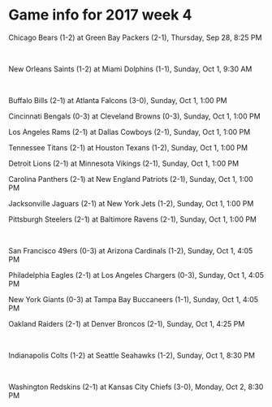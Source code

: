 # Game info for 2017 week 4

Chicago Bears (1-2) at Green Bay Packers (2-1), Thursday, Sep 28, 8:25 PM


<br/>

New Orleans Saints (1-2) at Miami Dolphins (1-1), Sunday, Oct 1, 9:30 AM


<br/>

Buffalo Bills (2-1) at Atlanta Falcons (3-0), Sunday, Oct 1, 1:00 PM

Cincinnati Bengals (0-3) at Cleveland Browns (0-3), Sunday, Oct 1, 1:00 PM

Los Angeles Rams (2-1) at Dallas Cowboys (2-1), Sunday, Oct 1, 1:00 PM

Tennessee Titans (2-1) at Houston Texans (1-2), Sunday, Oct 1, 1:00 PM

Detroit Lions (2-1) at Minnesota Vikings (2-1), Sunday, Oct 1, 1:00 PM

Carolina Panthers (2-1) at New England Patriots (2-1), Sunday, Oct 1, 1:00 PM

Jacksonville Jaguars (2-1) at New York Jets (1-2), Sunday, Oct 1, 1:00 PM

Pittsburgh Steelers (2-1) at Baltimore Ravens (2-1), Sunday, Oct 1, 1:00 PM


<br/>

San Francisco 49ers (0-3) at Arizona Cardinals (1-2), Sunday, Oct 1, 4:05 PM

Philadelphia Eagles (2-1) at Los Angeles Chargers (0-3), Sunday, Oct 1, 4:05 PM

New York Giants (0-3) at Tampa Bay Buccaneers (1-1), Sunday, Oct 1, 4:05 PM

Oakland Raiders (2-1) at Denver Broncos (2-1), Sunday, Oct 1, 4:25 PM


<br/>

Indianapolis Colts (1-2) at Seattle Seahawks (1-2), Sunday, Oct 1, 8:30 PM


<br/>

Washington Redskins (2-1) at Kansas City Chiefs (3-0), Monday, Oct 2, 8:30 PM

